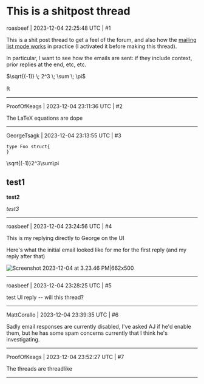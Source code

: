 # This is a shitpost thread

roasbeef | 2023-12-04 22:25:48 UTC | #1

This is a shit post thread to get a feel of the forum, and also how the [mailing list mode works](https://racket.discourse.group/t/how-to-enable-mailing-list-mode/167) in practice (I activated it before making this thread). 

In particular, I want to see how the emails are sent: if they include context, prior replies at the end, etc, etc. 


$\sqrt{(-1)} \; 2^3 \; \sum \; \pi$

$\mathbb{R}$

-------------------------

ProofOfKeags | 2023-12-04 23:11:36 UTC | #2

The LaTeX equations are dope

-------------------------

GeorgeTsagk | 2023-12-04 23:13:55 UTC | #3

```golang
type Foo struct{
}
```

\sqrt{(-1)}2^3\sum\pi

## test1

**test2**

_test3_

-------------------------

roasbeef | 2023-12-04 23:24:56 UTC | #4

This is my replying directly to George on the UI 

Here's what the initial email looked like for me for the first reply (and my reply after that) 

![Screenshot 2023-12-04 at 3.23.46 PM|662x500](upload://6aE2IdJ3loHXQguwJW86W5kEfwt.png)

-------------------------

roasbeef | 2023-12-04 23:28:25 UTC | #5

test UI reply -- will this thread?

-------------------------

MattCorallo | 2023-12-04 23:39:35 UTC | #6

Sadly email responses are currently disabled, I've asked AJ if he'd enable them, but he has some spam concerns currently that I think he's investigating.

-------------------------

ProofOfKeags | 2023-12-04 23:52:27 UTC | #7

The threads are threadlike

-------------------------

